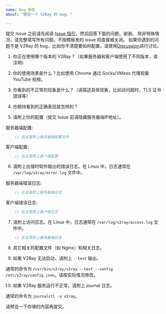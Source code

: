 ```yaml
---
name: Bug 报告
about: "提交一个 V2Ray 的 bug。"

---
```


提交 Issue 之前请先阅读 [Issue 指引](https://github.com/v2ray/v2ray-core/blob/master/.github/SUPPORT.md)，然后回答下面的问题，谢谢。
除非特殊情况，请完整填写所有问题。不按模板发的 issue 将直接被关闭。
如果你遇到的问题不是 V2Ray 的 bug，比如你不清楚要如何配置，请使用[Discussion](https://github.com/v2ray/discussion/issues)进行讨论。

1) 你正在使用哪个版本的 V2Ray？（如果服务器和客户端使用了不同版本，请注明）

2) 你的使用场景是什么？比如使用 Chrome 通过 Socks/VMess 代理观看 YouTube 视频。

3) 你看到的不正常的现象是什么？（请描述具体现象，比如访问超时，TLS 证书错误等）

4) 你期待看到的正确表现是怎样的？

5) 请附上你的配置（提交 Issue 前请隐藏服务器端IP地址）。

服务器端配置:

```javascript
    // 在这里附上服务器端配置文件
```

客户端配置:

```javascript
    // 在这里附上客户端配置
```

6)  请附上出错时软件输出的错误日志。在 Linux 中，日志通常在 `/var/log/v2ray/error.log` 文件中。

服务器端错误日志:

```javascript
    // 在这里附上服务器端日志
```

客户端错误日志:

```javascript
    // 在这里附上客户端日志
```

7) 请附上访问日志。在 Linux 中，日志通常在 `/var/log/v2ray/access.log` 文件中。

```javascript
    // 在这里附上服务器端日志
```

8) 其它相关的配置文件（如 Nginx）和相关日志。

9) 如果 V2Ray 无法启动，请附上 `--test` 输出。

通常的命令为 `/usr/bin/v2ray/v2ray --test --config /etc/v2ray/config.json`。请按实际情况修改。

10) 如果 V2Ray 服务运行不正常，请附上 journal 日志。

通常的命令为 `journalctl -u v2ray`。

请预览一下你填的内容再提交。
